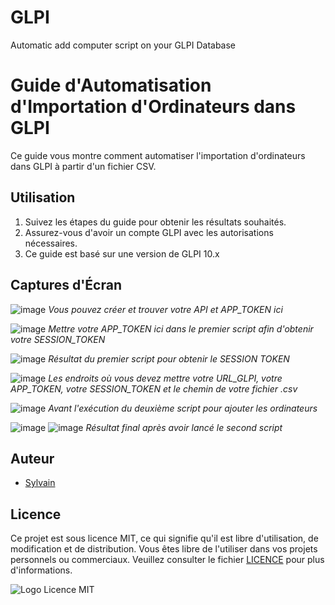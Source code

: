 # GLPI
Automatic add computer script on your GLPI Database

# Guide d'Automatisation d'Importation d'Ordinateurs dans GLPI

Ce guide vous montre comment automatiser l'importation d'ordinateurs dans GLPI à partir d'un fichier CSV.

## Utilisation

1. Suivez les étapes du guide pour obtenir les résultats souhaités.
2. Assurez-vous d'avoir un compte GLPI avec les autorisations nécessaires.
3. Ce guide est basé sur une version de GLPI 10.x

## Captures d'Écran

![image](https://github.com/SylvainM74/GLPI/assets/143516235/8c26acbf-4af4-452c-b1df-ab233e48113f)
*Vous pouvez créer et trouver votre API et APP_TOKEN ici*

![image](https://github.com/SylvainM74/GLPI/assets/143516235/ffb16feb-65c0-430e-9aff-922b11570d53)
*Mettre votre APP_TOKEN ici dans le premier script afin d'obtenir votre SESSION_TOKEN*

![image](https://github.com/SylvainM74/GLPI/assets/143516235/afc32d22-2218-490b-a77c-1d0693dc9dd1)
*Résultat du premier script pour obtenir le SESSION TOKEN*

![image](https://github.com/SylvainM74/GLPI/assets/143516235/8b47375f-4f24-4b32-9d8b-2f9f6e0fec7d)
*Les endroits où vous devez mettre votre URL_GLPI, votre APP_TOKEN, votre SESSION_TOKEN et le chemin de votre fichier .csv*

![image](https://github.com/SylvainM74/GLPI/assets/143516235/faf68205-3758-40d2-861e-5e0ba7397ed7)
*Avant l'exécution du deuxième script pour ajouter les ordinateurs*

![image](https://github.com/SylvainM74/GLPI/assets/143516235/1121c116-d60e-4c66-bf4d-935cbbdb657e)
![image](https://github.com/SylvainM74/GLPI/assets/143516235/d56873b3-711c-40f6-b69e-118e028b4619)
*Résultat final après avoir lancé le second script*

## Auteur

- [Sylvain](mailto:sylvain.meurot2023@campus-eni.fr)

## Licence

Ce projet est sous licence MIT, ce qui signifie qu'il est libre d'utilisation, de modification et de distribution. Vous êtes libre de l'utiliser dans vos projets personnels ou commerciaux. Veuillez consulter le fichier [LICENCE](LICENCE) pour plus d'informations.

![Logo Licence MIT](https://opensource.org/files/OSIApproved.png)
